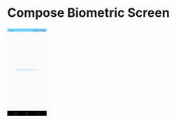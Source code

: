 # Compose Biometric Screen

<img src="https://github.com/adempolat/Biometric_Authenticator/blob/master/app/src/main/res/drawable/biometric_first.jpeg" padding="5" height="200"/>  

